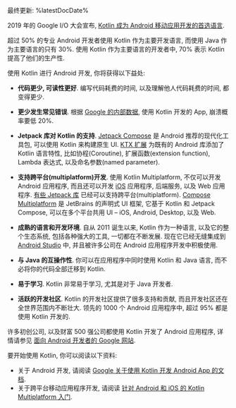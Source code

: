 [//]: # (title: 使用 Kotlin 进行 Android 开发)

最终更新: %latestDocDate%

2019 年的 Google I/O 大会宣布, [Kotlin 成为 Android 移动应用开发的首选语言](https://developer.android.com/kotlin/first).

超过 50% 的专业 Android 开发者使用 Kotlin 作为主要开发语言, 而使用 Java 作为主要语言的只有 30%.
使用 Kotlin 作为主要语言的开发者中, 70% 表示 Kotlin 提高了他们的生产性.

使用 Kotlin 进行 Android 开发, 你将获得以下益处:

* **代码更少, 可读性更好**.
  编写代码耗费的时间, 以及理解他人代码耗费的时间, 都变得更少.

* **更少发生常见错误**.
  根据 [Google 的内部数据](https://medium.com/androiddevelopers/fewer-crashes-and-more-stability-with-kotlin-b606c6a6ac04),
  使用 Kotlin 开发的 App, 崩溃概率要低 20%.

* **Jetpack 库对 Kotlin 的支持**.
  [Jetpack Compose](https://developer.android.com/jetpack/compose) 是 Android 推荐的现代化工具包, 可以使用 Kotlin 来构建原生 UI.
  [KTX 扩展](https://developer.android.com/kotlin/ktx) 为既有的 Android 库添加了 Kotlin 语言特性, 比如协程(Coroutine), 扩展函数(extension function), Lambda 表达式, 以及命名参数(named parameter).

* **支持跨平台(multiplatform)开发**.
  使用 Kotlin Multiplatform, 不仅可以开发 Android 应用程序, 而且还可以开发 [iOS](https://kotlinlang.org/lp/multiplatform/) 应用程序, 后端服务, 以及 Web 应用程序.
  [有些 Jetpack 库](https://developer.android.com/kotlin/multiplatform) 已经可以支持跨平台(multiplatform).
  [Compose Multiplatform](https://www.jetbrains.com/lp/compose-multiplatform/) 是 JetBrains 的声明式 UI 框架,
  它基于 Kotlin 和 Jetpack Compose, 可以在多个平台共用 UI – iOS, Android, Desktop, 以及 Web.

* **成熟的语言和开发环境**.
  自从 2011 诞生以来, Kotlin 作为一种语言, 以及它的整个生态系统, 包括各种强大的工具, 一切都在不断发展.
  现在它已经无缝集成到 [Android Studio](https://developer.android.com/studio) 中, 并且被许多公司在 Android 应用程序开发中积极使用.

* **与 Java 的互操作性**.
  你可以在应用程序中同时使用 Kotlin 和 Java 语言, 而不必将你的代码全部迁移到 Kotlin.

* **易于学习**.
  Kotlin 非常易于学习, 尤其是对于 Java 开发者.

* **活跃的开发社区**.
  Kotlin 的开发社区提供了很多支持和贡献, 而且开发社区还在全世界范围内不断壮大.
  领先的 1000 个 Android 应用程序中, 超过 95% 都是使用 Kotlin 开发的.

许多初创公司, 以及财富 500 强公司都使用 Kotlin 开发了 Android 应用程序, 详情请参见 [面向 Android 开发者的 Google 网站](https://developer.android.com/kotlin/stories).

要开始使用 Kotlin, 你可以阅读以下资料:
* 关于 Android 开发, 请阅读 [Google 关于使用 Kotlin 开发 Android App 的文档](https://developer.android.com/kotlin/get-started).
* 关于跨平台移动应用程序开发, 请阅读 [针对 Android 和 iOS 的 Kotlin Multiplatform 入门](https://www.jetbrains.com/help/kotlin-multiplatform-dev/multiplatform-getting-started.html).
